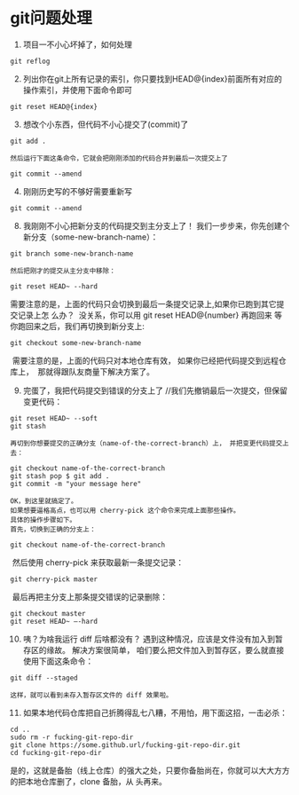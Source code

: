 # git问题处理
1. 项目一不小心坏掉了，如何处理
```shell
git reflog
```
2. 列出你在git上所有记录的索引，你只要找到HEAD@{index}前面所有对应的操作索引，并使用下面命令即可
```shell
git reset HEAD@{index}
```
3. 想改个小东西，但代码不小心提交了(commit)了
```shell
git add .
```
 	然后运行下面这条命令，它就会把刚刚添加的代码合并到最后一次提交上了
```shell
git commit --amend
```
4. 刚刚历史写的不够好需要重新写
```shell
git commit --amend
```
8. 我刚刚不小心把新分支的代码提交到主分支上了！ 我们一步步来，你先创建个新分支（some-new-branch-name）：

```shell
git branch some-new-branch-name
```

 	然后把刚才的提交从主分支中移除：
```shell
git reset HEAD~ --hard
```
​	需要注意的是，上面的代码只会切换到最后一条提交记录上,如果你已跑到其它提交记录上怎	么办？
​	没关系，你可以用 git reset HEAD@{number} 再跑回来
​	等你跑回来之后，我们再切换到新分支上:

```shell
git checkout some-new-branch-name
```
​	需要注意的是，上面的代码只对本地仓库有效，
​	如果你已经把代码提交到远程仓库上，
​	那就得跟队友商量下解决方案了。

9. 完蛋了，我把代码提交到错误的分支上了 //我们先撤销最后一次提交，但保留变更代码：


```shell
git reset HEAD~ --soft 
git stash 
```

 	再切到你想要提交的正确分支（name-of-the-correct-branch）上， 并把变更代码提交上去：

```shell
git checkout name-of-the-correct-branch 
git stash pop $ git add . 
git commit -m "your message here"
```

 	OK，到这里就搞定了。
	如果想要逼格高点，也可以用 cherry-pick 这个命令来完成上面那些操作。
	具体的操作步骤如下。 
	首先，切换到正确的分支上：

```shell
git checkout name-of-the-correct-branch
```

​	然后使用 cherry-pick 来获取最新一条提交记录：
```shell
git cherry-pick master
```
​	最后再把主分支上那条提交错误的记录删除：
```shell
git checkout master 
git reset HEAD~ —-hard
```

10. 咦？为啥我运行 diff 后啥都没有？ 遇到这种情况，应该是文件没有加入到暂存区的缘故。 解决方案很简单， 咱们要么把文件加入到暂存区，要么就直接使用下面这条命令： 

```shell
git diff --staged 
```

    这样，就可以看到未存入暂存区文件的 diff 效果啦。

11. 如果本地代码仓库把自己折腾得乱七八糟，不用怕，用下面这招，一击必杀：
```shell
cd .. 
sudo rm -r fucking-git-repo-dir 
git clone https://some.github.url/fucking-git-repo-dir.git 
cd fucking-git-repo-dir 
```
​	是的，这就是备胎（线上仓库）的强大之处，只要你备胎尚在，你就可以大大方方的把本地仓库删了，clone 备胎，从	头再来。